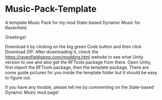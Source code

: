 # Music-Pack-Template
A template Music Pack for my mod State-based Dynamic Music for Ravenfield.

Greetings!

Download it by clicking on the big green Code button and then click Download ZIP.
After downloading it, check the https://ravenfieldgame.com/modding.html website to see what Unity version to use and also get the RFTools package from there.
Open Unity, first import the RFTools package, then the template package. There are some guide pictures for you inside the template folder but it should be easy to figure out.


If you have any trouble, please tell me by commenting on the State-based Dynamic Music mod page!
